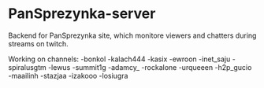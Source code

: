 # PanSprezynka-server

Backend for PanSprezynka site, which monitore viewers and chatters during streams on twitch.

Working on channels: 
-bonkol
-kalach444
-kasix
-ewroon
-inet_saju
-spiralusgtm
-lewus
-summit1g
-adamcy_
-rockalone
-urqueeen
-h2p_gucio
-maailinh
-stazjaa
-izakooo
-losiugra

